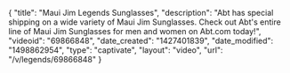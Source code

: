 {
    "title": "Maui Jim Legends Sunglasses",
    "description": "Abt has special shipping on a wide variety of Maui Jim Sunglasses. Check out Abt's entire line of Maui Jim Sunglasses for men and women on Abt.com today!",
    "videoid": "69866848",
    "date_created": "1427401839",
    "date_modified": "1498862954",
    "type": "captivate",
    "layout": "video",
    "url": "\/v\/legends\/69866848"
}